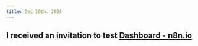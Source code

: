 ```yaml
---
title: Dec 10th, 2020
---
```


## I received an invitation to test [Dashboard - n8n.io](https://n8n.io/dashboard)
